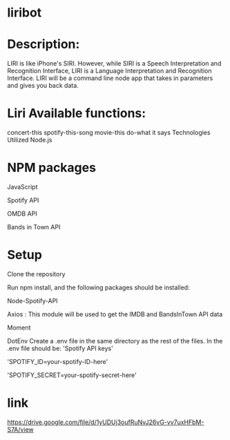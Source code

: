 # liribot

# Description:


LIRI is like iPhone's SIRI. However, while SIRI is a Speech Interpretation and Recognition Interface, LIRI is a Language Interpretation and Recognition Interface. LIRI will be a command line node app that takes in parameters and gives you back data.

# Liri Available functions:


concert-this
spotify-this-song
movie-this
do-what it says
Technologies Utilized
Node.js

# NPM packages

JavaScript

Spotify API

OMDB API

Bands in Town API

# Setup

Clone the repository

Run npm install, and the following packages should be installed:

Node-Spotify-API

Axios : This module will be used to get the IMDB and BandsInTown API data

Moment

DotEnv
Create a .env file in the same directory as the rest of the files. In the .env file should be:
'Spotify API keys'

'SPOTIFY_ID=your-spotify-ID-here'

'SPOTIFY_SECRET=your-spotify-secret-here'

# link

https://drive.google.com/file/d/1yUDUj3oufRuNvJ26vG-vv7uxHFbM-S7A/view
